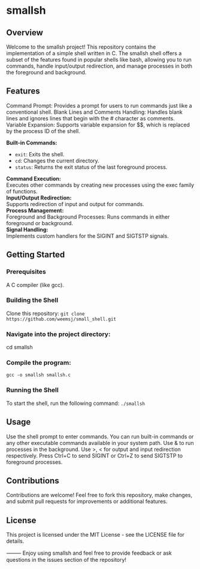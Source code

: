 # smallsh
## Overview
Welcome to the smallsh project! This repository contains the implementation of a simple shell written in C. The smallsh shell offers a subset of the features found in popular shells like bash, allowing you to run commands, handle input/output redirection, and manage processes in both the foreground and background.

## Features
Command Prompt: Provides a prompt for users to run commands just like a conventional shell.
Blank Lines and Comments Handling: Handles blank lines and ignores lines that begin with the # character as comments.
Variable Expansion: Supports variable expansion for $$, which is replaced by the process ID of the shell.

**Built-in Commands:**
* `exit`: Exits the shell.
* `cd`: Changes the current directory.
* `status`: Returns the exit status of the last foreground process.

**Command Execution:**  
Executes other commands by creating new processes using the exec family of functions.  
**Input/Output Redirection:**  
Supports redirection of input and output for commands.  
**Process Management:**  
Foreground and Background Processes: Runs commands in either foreground or background.  
**Signal Handling:**  
Implements custom handlers for the SIGINT and SIGTSTP signals.

## Getting Started
### Prerequisites
A C compiler (like gcc).

### Building the Shell
Clone this repository:
`git clone https://github.com/weemsj/small_shell.git`

### Navigate into the project directory:
cd smallsh

### Compile the program:
`gcc -o smallsh smallsh.c`

### Running the Shell
To start the shell, run the following command:
`./smallsh`

## Usage
Use the shell prompt to enter commands. You can run built-in commands or any other executable commands available in your system path.
Use & to run processes in the background.
Use >, < for output and input redirection respectively.
Press Ctrl+C to send SIGINT or Ctrl+Z to send SIGTSTP to foreground processes.

## Contributions
Contributions are welcome! Feel free to fork this repository, make changes, and submit pull requests for improvements or additional features.

## License
This project is licensed under the MIT License - see the LICENSE file for details.

⸻
Enjoy using smallsh and feel free to provide feedback or ask questions in the issues section of the repository!
